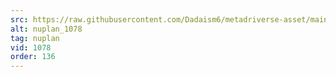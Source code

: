 ```yaml
---
src: https://raw.githubusercontent.com/Dadaism6/metadriverse-asset/main/script-nuplan-output-newcompressed/nuplan_1078.mp4
alt: nuplan_1078
tag: nuplan
vid: 1078
order: 136
---
```

